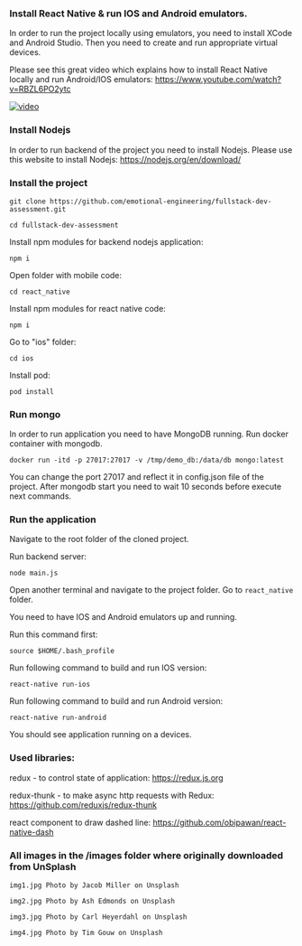 ### Install React Native & run IOS and Android emulators.

In order to run the project locally using emulators, you need to install XCode and Android Studio.
Then you need to create and run appropriate virtual devices.

Please see this great video which explains how to install React Native locally and run Android/IOS emulators:
https://www.youtube.com/watch?v=RBZL6PO2ytc

[![video](https://img.youtube.com/vi/RBZL6PO2ytc/0.jpg)](https://www.youtube.com/watch?v=RBZL6PO2ytc)

### Install Nodejs

In order to run backend of the project you need to install Nodejs.
Please use this website to install Nodejs:
https://nodejs.org/en/download/

### Install the project

`git clone https://github.com/emotional-engineering/fullstack-dev-assessment.git`

`cd fullstack-dev-assessment`

Install npm modules for backend nodejs application:

`npm i`

Open folder with mobile code:

`cd react_native`

Install npm modules for react native code:

`npm i`

Go to "ios" folder:

`cd ios`

Install pod:

`pod install`


### Run mongo

In order to run application you need to have MongoDB running. Run docker container with mongodb.

`docker run -itd -p 27017:27017 -v /tmp/demo_db:/data/db mongo:latest`

You can change the port 27017 and reflect it in config.json file of the project.
After mongodb start you need to wait 10 seconds before execute next commands.

### Run the application

Navigate to the root folder of the cloned project.

Run backend server:

`node main.js`

Open another terminal and navigate to the project folder.
Go to
`react_native`
folder.

You need to have IOS and Android emulators up and running.

Run this command first:

`source $HOME/.bash_profile`

Run following command to build and run IOS version:

`react-native run-ios`

Run following command to build and run Android version:

`react-native run-android`

You should see application running on a devices.

### Used libraries:

redux - to control state of application: https://redux.js.org

redux-thunk - to make async http requests with Redux: https://github.com/reduxjs/redux-thunk

<Dash/> react component to draw dashed line: https://github.com/obipawan/react-native-dash



### All images in the /images folder where originally downloaded from UnSplash

`img1.jpg Photo by Jacob Miller on Unsplash`

`img2.jpg Photo by Ash Edmonds on Unsplash`

`img3.jpg Photo by Carl Heyerdahl on Unsplash`

`img4.jpg Photo by Tim Gouw on Unsplash`
